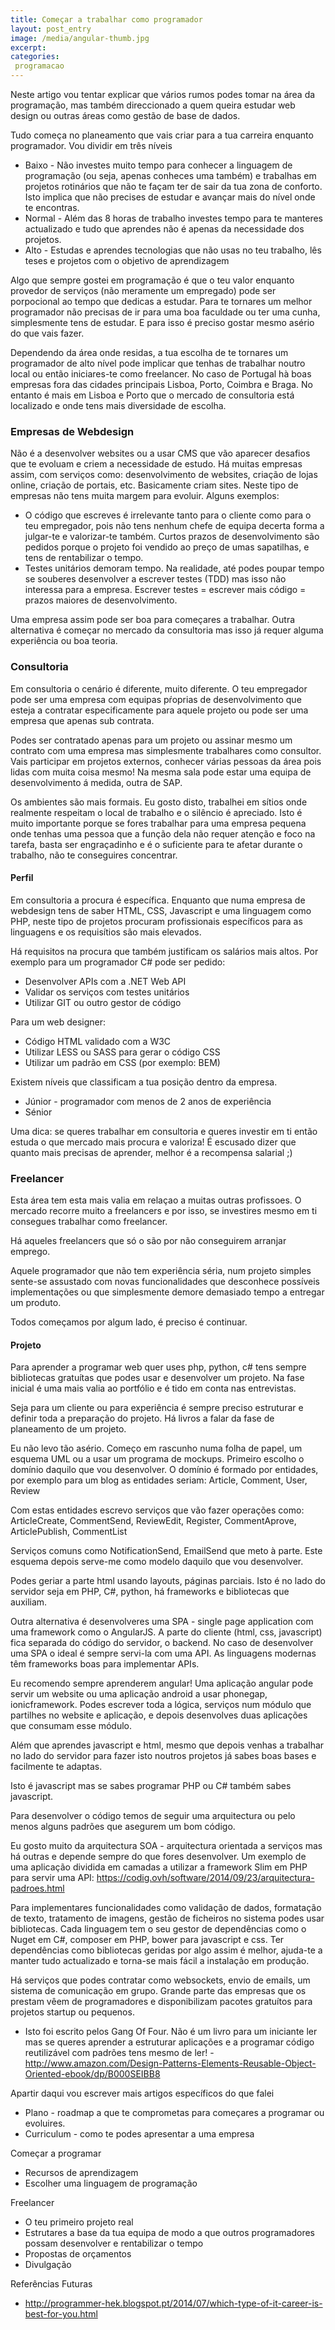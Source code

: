 ```yaml
---
title: Começar a trabalhar como programador
layout: post_entry
image: /media/angular-thumb.jpg
excerpt:
categories:
 programacao
---
```


Neste artigo vou tentar explicar que vários rumos podes tomar na área da programação, mas também direccionado a quem queira estudar web design ou outras áreas como gestão de base de dados.

Tudo começa no planeamento que vais criar para a tua carreira enquanto programador. Vou dividir em três níveis

 * Baixo - Não investes muito tempo para conhecer a linguagem de programação (ou seja, apenas conheces uma também) e trabalhas em projetos rotinários que não te façam ter de sair da tua zona de conforto. Isto implica que não precises de estudar e avançar mais do nível onde te encontras.
 * Normal - Além das 8 horas de trabalho investes tempo para te manteres actualizado e tudo que aprendes não é apenas da necessidade dos projetos.
 * Alto - Estudas e aprendes tecnologias que não usas no teu trabalho, lês teses e projetos com o objetivo de aprendizagem

Algo que sempre gostei em programação é que o teu valor enquanto provedor de serviços (não meramente um empregado) pode ser porpocional ao tempo que dedicas a estudar. Para te tornares um melhor programador não precisas de ir para uma boa faculdade ou ter uma cunha, simplesmente tens de estudar. E para isso é preciso gostar mesmo asério do que vais fazer.

Dependendo da área onde residas, a tua escolha de te tornares um programador de alto nível pode implicar que tenhas de trabalhar noutro local ou então iniciares-te como freelancer. No caso de Portugal hà boas empresas fora das cidades principais Lisboa, Porto, Coimbra e Braga. No entanto é mais em Lisboa e Porto que o mercado de consultoria está localizado e onde tens mais diversidade de escolha.


### Empresas de Webdesign

Não é a desenvolver websites ou a usar CMS que vão aparecer desafios que te evoluam e criem a necessidade de estudo. Há muitas empresas assim, com serviços como: desenvolvimento de websites, criação de lojas online, criação de portais, etc. Basicamente criam sites. Neste tipo de empresas não tens muita margem para evoluir. Alguns exemplos:

 * O código que escreves é irrelevante tanto para o cliente como para o teu empregador, pois não tens nenhum chefe de equipa decerta forma a julgar-te e valorizar-te também. Curtos prazos de desenvolvimento são pedidos porque o projeto foi vendido ao preço de umas sapatilhas, e tens de rentabilizar o tempo.
 * Testes unitários demoram tempo. Na realidade, até podes poupar tempo se souberes desenvolver a escrever testes (TDD) mas isso não interessa para a empresa. Escrever testes = escrever mais código = prazos maiores de desenvolvimento.


Uma empresa assim pode ser boa para começares a trabalhar. Outra alternativa é começar no mercado da consultoria mas isso já requer alguma experiência ou boa teoria.

### Consultoria

Em consultoria o cenário é diferente, muito diferente. O teu empregador pode ser uma empresa com equipas pŕoprias de desenvolvimento que esteja a contratar especificamente para aquele projeto ou pode ser uma empresa que apenas sub contrata.

Podes ser contratado apenas para um projeto ou assinar mesmo um contrato com uma empresa mas simplesmente trabalhares como consultor. Vais participar em projetos externos, conhecer várias pessoas da área pois lidas com muita coisa mesmo! Na mesma sala pode estar uma equipa de desenvolvimento á medida, outra de SAP.

Os ambientes são mais formais. Eu gosto disto, trabalhei em sítios onde realmente respeitam o local de trabalho e o silêncio é apreciado. Isto é muito importante porque se fores trabalhar para uma empresa pequena onde tenhas uma pessoa que a função dela não requer atenção e foco na tarefa, basta ser engraçadinho e é o suficiente para te afetar durante o trabalho, não te conseguires concentrar.

#### Perfil

Em consultoria a procura é específica. Enquanto que numa empresa de webdesign tens de saber HTML, CSS, Javascript e uma linguagem como PHP, neste tipo de projetos procuram profissionais específicos para as linguagens e os requisítios são mais elevados.

Há requisitos na procura que também justificam os salários mais altos. Por exemplo para um programador C# pode ser pedido:

 * Desenvolver APIs com a .NET Web API
 * Validar os serviços com testes unitários
 * Utilizar GIT ou outro gestor de código

Para um web designer:

 * Código HTML validado com a W3C
 * Utilizar LESS ou SASS para gerar o código CSS
 * Utilizar um padrão em CSS (por exemplo: BEM)


Existem níveis que classificam a tua posição dentro da empresa.

 * Júnior - programador com menos de 2 anos de experiência
 * Sénior

Uma dica: se queres trabalhar em consultoria e queres investir em ti então estuda o que mercado mais procura e valoriza! É escusado dizer que quanto mais precisas de aprender, melhor é a recompensa salarial ;)



### Freelancer

Esta área tem esta mais valia em relaçao a muitas outras profissoes. O mercado recorre muito a freelancers e por isso, se investires mesmo em ti consegues trabalhar como freelancer.

Há aqueles freelancers que só o são por não conseguirem arranjar emprego.

Aquele programador que não tem experiência séria, num projeto simples sente-se assustado com novas funcionalidades que desconhece possíveis implementações ou que simplesmente demore demasiado tempo a entregar um produto.

Todos começamos por algum lado, é preciso é continuar.



#### Projeto

Para aprender a programar web quer uses php, python, c# tens sempre bibliotecas gratuítas que podes usar e desenvolver um projeto. Na fase inicial é uma mais valia ao portfólio e é tido em conta nas entrevistas.

Seja para um cliente ou para experiência é sempre preciso estruturar e definir toda a preparação do projeto. Há livros a falar da fase de planeamento de um projeto.


Eu não levo tão asério. Começo em rascunho numa folha de papel, um esquema UML ou a usar um programa de mockups. Primeiro escolho o domínio daquilo que vou desenvolver. O domínio é formado por entidades, por exemplo para um blog as entidades seriam: Article, Comment, User, Review

Com estas entidades escrevo serviços que vão fazer operações como: ArticleCreate, CommentSend, ReviewEdit, Register, CommentAprove, ArticlePublish, CommentList

Serviços comuns como NotificationSend, EmailSend que meto à parte. Este esquema depois serve-me como modelo daquilo que vou desenvolver.

Podes geriar a parte html usando layouts, páginas parciais. Isto é no lado do servidor seja em PHP, C#, python, há frameworks e bibliotecas que auxiliam.

Outra alternativa é desenvolveres uma SPA - single page application com uma framework como o AngularJS. A parte do cliente (html, css, javascript) fica separada do código do servidor, o backend. No caso de desenvolver uma SPA o ideal é sempre servi-la com uma API. As linguagens modernas têm frameworks boas para implementar APIs.

Eu recomendo sempre aprenderem angular! Uma aplicação angular pode servir um website ou uma aplicação android a usar phonegap, ionicframework. Podes escrever toda a lógica, serviços num módulo que partilhes no website e aplicação, e depois desenvolves duas aplicações que consumam esse módulo.

Além que aprendes javascript e html, mesmo que depois venhas a trabalhar no lado do servidor para fazer isto noutros projetos já sabes boas bases e facilmente te adaptas.

Isto é javascript mas se sabes programar PHP ou C# também sabes javascript.


Para desenvolver o código temos de seguir uma arquitectura ou pelo menos alguns padrões que asegurem um bom código.

Eu gosto muito da arquitectura SOA - arquitectura orientada a serviços mas há outras e depende sempre do que fores desenvolver. Um exemplo de uma aplicação dividida em camadas a utilizar a framework Slim em PHP para servir uma API: https://codig.ovh/software/2014/09/23/arquitectura-padroes.html

Para implementares funcionalidades como validação de dados, formatação de texto, tratamento de imagens, gestão de ficheiros no sistema podes usar bibliotecas. Cada linguagem tem o seu gestor de dependências como o Nuget em C#, composer em PHP, bower para javascript e css. Ter dependências como bibliotecas geridas por algo assim é melhor, ajuda-te a manter tudo actualizado e torna-se mais fácil a instalação em produção.

Há serviços que podes contratar como websockets, envio de emails, um sistema de comunicação em grupo. Grande parte das empresas que os prestam vêem de programadores e disponibilizam pacotes gratuítos para projetos startup ou pequenos.


 * Isto foi escrito pelos Gang Of Four. Não é um livro para um iniciante ler mas se queres aprender a estruturar aplicações e a programar código reutilizável com padrões tens mesmo de ler! - http://www.amazon.com/Design-Patterns-Elements-Reusable-Object-Oriented-ebook/dp/B000SEIBB8



Apartir daqui vou escrever mais artigos específicos do que falei

 * Plano - roadmap a que te comprometas para começares a programar ou evoluires.
 * Curriculum - como te podes apresentar a uma empresa

Começar a programar

 * Recursos de aprendizagem
 * Escolher uma linguagem de programação


Freelancer

 * O teu primeiro projeto real
 * Estrutares a base da tua equipa de modo a que outros programadores possam desenvolver e rentabilizar o tempo
 * Propostas de orçamentos
 * Divulgação


Referências Futuras

 * http://programmer-hek.blogspot.pt/2014/07/which-type-of-it-career-is-best-for-you.html
